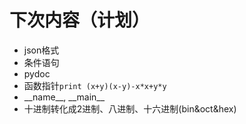 # 下次内容（计划）

- json格式
- 条件语句
- pydoc
- 函数指针```print (x+y)(x-y)-x*x+y*y```
- \_\_name\_\_, \_\_main\_\_
- 十进制转化成2进制、八进制、十六进制(bin&oct&hex)
